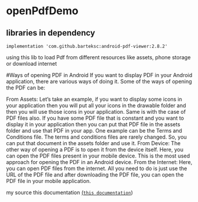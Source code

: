# openPdfDemo

## libraries in dependency
    implementation 'com.github.barteksc:android-pdf-viewer:2.8.2'
   

using this lib to load Pdf from different resources like assets, phone storage or download internet 

#Ways of opening PDF in Android
If you want to display PDF in your Android application, there are various ways of doing it. Some of the ways of opening the PDF can be:

From Assets: Let’s take an example, if you want to display some icons in your application then you will put all your icons in the drawable folder and then you will use those icons in your application. Same is with the case of PDF files also. If you have some PDF file that is constant and you want to display it in your application then you can put that PDF file in the assets folder and use that PDF in your app. One example can be the Terms and Conditions file. The terms and conditions files are rarely changed. So, you can put that document in the assets folder and use it.
From Device: The other way of opening a PDF is to open it from the device itself. Here, you can open the PDF files present in your mobile device. This is the most used approach for opening the PDF in an Android device.
From the Internet: Here, you can open PDF files from the internet. All you need to do is just use the URL of the PDF file and after downloading the PDF file, you can open the PDF file in your mobile application.

my source this documentation
[(`this documentation`]( https://blog.mindorks.com/how-to-open-a-pdf-file-in-android-programmatically))
